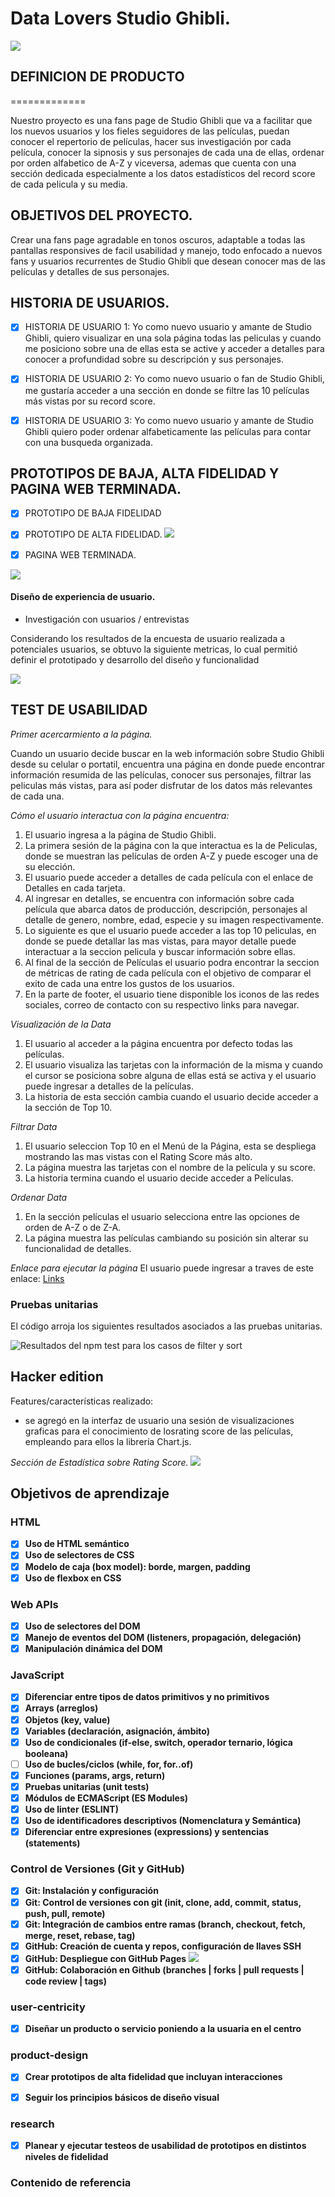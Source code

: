 # Data Lovers Studio Ghibli.
![](https://res.cloudinary.com/dtaq1ip2g/image/upload/v1646183243/samples/studio_ghibli_d2dpbo.jpg)


## DEFINICION DE PRODUCTO 
=============

Nuestro proyecto es una fans page de Studio Ghibli que va a facilitar que los nuevos usuarios y los fieles seguidores de las películas, puedan conocer el repertorio de películas, hacer sus investigación por cada película, conocer la sipnosis y sus personajes de cada una de ellas, ordenar por orden alfabetico de A-Z y viceversa, ademas que cuenta con una sección dedicada especialmente a los datos estadísticos del record score de cada pelicula y su media. 

## OBJETIVOS DEL PROYECTO.

Crear una fans page agradable en tonos oscuros, adaptable a todas las pantallas responsives de facil usabilidad y manejo, todo enfocado a nuevos fans y usuarios recurrentes de Studio Ghibli que desean conocer mas de las películas y detalles de sus personajes.

## HISTORIA DE USUARIOS.

- [x] HISTORIA DE USUARIO 1: Yo como nuevo usuario y amante de Studio Ghibli, quiero visualizar en una sola página todas las peliculas y cuando me posiciono sobre una de ellas esta se active y acceder a detalles para conocer a profundidad sobre su descripción y sus personajes.
- [x] HISTORIA DE USUARIO 2: Yo como nuevo usuario o fan de Studio Ghibli, me gustaría acceder a una sección en donde se filtre las 10 películas más vistas por su record score. 
- [x] HISTORIA DE USUARIO 3: Yo como nuevo usuario y amante de Studio Ghibli quiero poder ordenar alfabeticamente las películas para contar con una busqueda organizada. 


## PROTOTIPOS DE BAJA, ALTA FIDELIDAD Y PAGINA WEB TERMINADA.

- [x] PROTOTIPO DE BAJA FIDELIDAD




- [x] PROTOTIPO DE ALTA FIDELIDAD. 
![](https://res.cloudinary.com/dtaq1ip2g/image/upload/v1646185145/samples/prototipo_Alta_fidelidad__dL_hmu5ur.png)


- [x] PAGINA WEB TERMINADA. 


![](https://res.cloudinary.com/dtaq1ip2g/image/upload/v1646182839/DATA_LOVER_PAGINA_yily5x.png)


#### Diseño de experiencia de usuario.

* Investigación con usuarios / entrevistas

Considerando los resultados de la encuesta de usuario realizada a potenciales usuarios, se obtuvo la siguiente metricas, lo cual permitió definir el prototipado y desarrollo del diseño y funcionalidad 

![](https://res.cloudinary.com/dtaq1ip2g/image/upload/v1646189346/samples/Encuesta_UX_Data_Lovers_tnjeau.png)

## TEST DE USABILIDAD

*Primer acercarmiento a la página.* 

Cuando un usuario decide buscar en la web información sobre Studio Ghibli desde su celular o portatil, encuentra una página en donde puede encontrar información resumida de las películas, conocer sus personajes, filtrar las peliculas más vistas, para así poder disfrutar de los datos más relevantes de cada una.

*Cómo el usuario interactua con la página encuentra:*

1. El usuario ingresa a la página de Studio Ghibli.
2. La primera sesión de la página con la que interactua es la de Peliculas, donde se muestran las películas de orden A-Z y puede escoger una de su elección.
3. El usuario puede acceder a detalles de cada película con el enlace de Detalles en cada tarjeta.
4. Al ingresar en detalles, se encuentra con información sobre cada película que abarca datos de producción, descripción, personajes al detalle de genero, nombre, edad, especie y su imagen respectivamente.
5. Lo siguiente es que el usuario puede acceder a las top 10 peliculas, en donde se puede detallar las mas vistas, para mayor detalle puede interactuar a la seccion pelicula y buscar información sobre ellas.
6. Al final de la sección de Películas el usuario podra encontrar la seccion de métricas de rating de cada película con el objetivo de comparar el exito de cada una entre los gustos de los usuarios. 
7. En la parte de footer, el usuario tiene disponible los iconos de las redes sociales, correo de contacto con su respectivo links para navegar.

*Visualización de la Data*
1. El usuario al acceder a la página encuentra por defecto todas las películas.
2. El usuario visualiza las tarjetas con la información de la misma y cuando el cursor se posiciona sobre alguna de ellas está se activa y el usuario puede ingresar a detalles de la películas.
3. La historia de esta sección cambia cuando el usuario decide acceder a la sección de Top 10. 

*Filtrar Data*
1. El usuario seleccion Top 10 en el Menú de la Página, esta se despliega mostrando las mas vistas con el Rating Score más alto.
2. La página muestra las tarjetas con el nombre de la película y su score. 
3. La historia termina cuando el usuario decide acceder a Películas.

*Ordenar Data*
1. En la sección películas el usuario selecciona entre las opciones de orden de A-Z o de Z-A.
2. La página muestra las películas cambiando su posición sin alterar su funcionalidad de detalles.


*Enlace para ejecutar la página*
El usuario puede ingresar a traves de este enlace: [Links](https://nathaly-creat.github.io/BOG004-data-lovers/src/index.html)

### Pruebas unitarias

El código arroja los siguientes resultados asociados a las pruebas unitarias. 

![](https://res.cloudinary.com/dtaq1ip2g/image/upload/v1646183907/samples/test_DL_f2m6pp.png "Resultados del npm test para los casos de filter y sort")

## Hacker edition

Features/características realizado:

* se agregó en la interfaz de usuario una sesión de visualizaciones graficas para el conocimiento de losrating score de las películas, empleando para ellos la librería Chart.js. 

_Sección de Estadística sobre Rating Score._ 
![](https://res.cloudinary.com/dtaq1ip2g/image/upload/v1646186356/samples/estad%C3%ADstica_xgm0in.png)






## Objetivos de aprendizaje

### HTML

- [x] **Uso de HTML semántico**
- [x] **Uso de selectores de CSS**
- [x] **Modelo de caja (box model): borde, margen, padding**
- [x] **Uso de flexbox en CSS**

### Web APIs

- [x] **Uso de selectores del DOM**
- [x] **Manejo de eventos del DOM (listeners, propagación, delegación)**
- [x] **Manipulación dinámica del DOM**

### JavaScript

- [x] **Diferenciar entre tipos de datos primitivos y no primitivos**
- [x] **Arrays (arreglos)**
- [x] **Objetos (key, value)**
- [x] **Variables (declaración, asignación, ámbito)**
- [x] **Uso de condicionales (if-else, switch, operador ternario, lógica booleana)**
- [ ] **Uso de bucles/ciclos (while, for, for..of)**
- [x] **Funciones (params, args, return)**
- [x] **Pruebas unitarias (unit tests)**
- [x] **Módulos de ECMAScript (ES Modules)**
- [x] **Uso de linter (ESLINT)**
- [x] **Uso de identificadores descriptivos (Nomenclatura y Semántica)**
- [x] **Diferenciar entre expresiones (expressions) y sentencias (statements)**

### Control de Versiones (Git y GitHub)
- [x] **Git: Instalación y configuración**
- [x] **Git: Control de versiones con git (init, clone, add, commit, status, push, pull, remote)**
- [x] **Git: Integración de cambios entre ramas (branch, checkout, fetch, merge, reset, rebase, tag)**
- [x] **GitHub: Creación de cuenta y repos, configuración de llaves SSH**
- [x] **GitHub: Despliegue con GitHub Pages**
![](https://res.cloudinary.com/dtaq1ip2g/image/upload/v1646188369/samples/Despliegue_github_pages_sq40je.png)
- [x] **GitHub: Colaboración en Github (branches | forks | pull requests | code review | tags)**

### user-centricity
- [x] **Diseñar un producto o servicio poniendo a la usuaria en el centro**

### product-design

- [x] **Crear prototipos de alta fidelidad que incluyan interacciones**

- [x] **Seguir los principios básicos de diseño visual**

### research

- [x] **Planear y ejecutar testeos de usabilidad de prototipos en distintos niveles de fidelidad**


### Contenido de referencia



